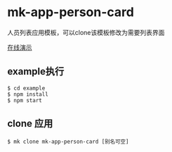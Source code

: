 # mk-app-person-card

人员列表应用模板，可以clone该模板修改为需要列表界面

[在线演示](https://ziaochina.github.io/mk-app-person-card/?_blank)

## example执行

```
$ cd example
$ npm install
$ npm start
```

## clone 应用

```
$ mk clone mk-app-person-card [别名可空]
```
